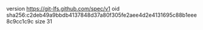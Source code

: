 version https://git-lfs.github.com/spec/v1
oid sha256:c2deb49a9bbdb4137848d37a80f305fe2aee4d2e4131695c88b1eee8c9cc1c9c
size 31
